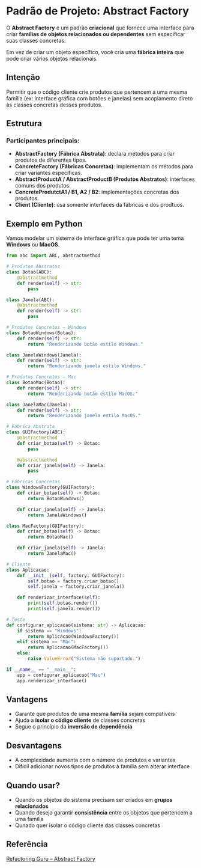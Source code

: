 # Padrão de Projeto: Abstract Factory

O **Abstract Factory** é um padrão **criacional** que fornece uma interface para criar
**famílias de objetos relacionados ou dependentes** sem especificar suas classes concretas.

Em vez de criar um objeto específico, você cria uma **fábrica inteira** que pode criar vários
objetos relacionais.

## Intenção

Permitir que o código cliente crie produtos que pertencem a uma mesma família (ex: interface
gráfica com botões e janelas) sem acoplamento direto às classes concretas desses produtos.

## Estrutura

### Participantes principais:

- **AbstractFactory (Fábrica Abstrata)**: declara métodos para criar produtos de diferentes tipos.
- **ConcreteFactory (Fábricas Concretas)**: implementam os métodos para criar variantes específicas.
- **AbstractProductA / AbstractProductB (Produtos Abstratos)**: interfaces comuns dos produtos.
- **ConcreteProdutctA1 / B1, A2 / B2**: implementações concretas dos produtos.
- **Client (Cliente)**: usa somente interfaces da fábricas e dos prodtuos.

## Exemplo em Python

Vamos modelar um sistema de interface gráfica que pode ter uma tema **Windows** ou **MacOS**.

```py
from abc import ABC, abstractmethod

# Produtos Abstratos
class Botao(ABC):
    @abstractmethod
    def render(self) -> str:
        pass

class Janela(ABC):
    @abstractmethod
    def render(self) -> str:
        pass

# Produtos Concretos – Windows
class BotaoWindows(Botao):
    def render(self) -> str:
        return "Renderizando botão estilo Windows."

class JanelaWindows(Janela):
    def render(self) -> str:
        return "Renderizando janela estilo Windows."

# Produtos Concretos – Mac
class BotaoMac(Botao):
    def render(self) -> str:
        return "Renderizando botão estilo MacOS."

class JanelaMac(Janela):
    def render(self) -> str:
        return "Renderizando janela estilo MacOS."

# Fábrica Abstrata
class GUIFactory(ABC):
    @abstractmethod
    def criar_botao(self) -> Botao:
        pass

    @abstractmethod
    def criar_janela(self) -> Janela:
        pass

# Fábricas Concretas
class WindowsFactory(GUIFactory):
    def criar_botao(self) -> Botao:
        return BotaoWindows()

    def criar_janela(self) -> Janela:
        return JanelaWindows()

class MacFactory(GUIFactory):
    def criar_botao(self) -> Botao:
        return BotaoMac()

    def criar_janela(self) -> Janela:
        return JanelaMac()

# Cliente
class Aplicacao:
    def __init__(self, factory: GUIFactory):
        self.botao = factory.criar_botao()
        self.janela = factory.criar_janela()

    def renderizar_interface(self):
        print(self.botao.render())
        print(self.janela.render())

# Teste
def configurar_aplicacao(sistema: str) -> Aplicacao:
    if sistema == "Windows":
        return Aplicacao(WindowsFactory())
    elif sistema == "Mac":
        return Aplicacao(MacFactory())
    else:
        raise ValueError("Sistema não suportado.")

if __name__ == "__main__":
    app = configurar_aplicacao("Mac")
    app.renderizar_interface()
```

## Vantagens

- Garante que produtos de uma mesma **família** sejam compatíveis
- Ajuda a **isolar o código cliente** de classes concretas
- Segue o princípio da **inversão de dependência**

## Desvantagens

- A complexidade aumenta com o número de produtos e variantes
- Difícil adicionar novos tipos de produtos à família sem alterar interface

## Quando usar?

- Quando os objetos do sistema precisam ser criados em **grupos relacionados**
- Quando deseja garantir **consistência** entre os objetos que pertencem a uma família
- Qunado quer isolar o código cliente das classes concretas

## Referência
[Refactoring Guru – Abstract Factory](https://refactoring.guru/pt-br/design-patterns/abstract-factory)
